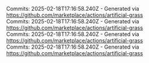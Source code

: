 Commits: 2025-02-18T17:16:58.240Z - Generated via https://github.com/marketplace/actions/artificial-grass
<br>
Commits: 2025-02-18T17:16:58.240Z - Generated via https://github.com/marketplace/actions/artificial-grass
<br>
Commits: 2025-02-18T17:16:58.240Z - Generated via https://github.com/marketplace/actions/artificial-grass
<br>
Commits: 2025-02-18T17:16:58.240Z - Generated via https://github.com/marketplace/actions/artificial-grass
<br>
